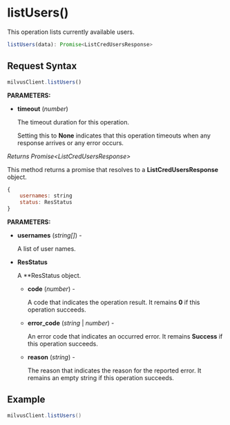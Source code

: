 # listUsers()

This operation lists currently available users.

```javascript
listUsers(data): Promise<ListCredUsersResponse>
```

## Request Syntax

```javascript
milvusClient.listUsers()
```

**PARAMETERS:**

- **timeout** (*number*)  

    The timeout duration for this operation. 

    Setting this to **None** indicates that this operation timeouts when any response arrives or any error occurs.

*Returns Promise\<ListCredUsersResponse>*

This method returns a promise that resolves to a **ListCredUsersResponse** object.

```javascript
{
    usernames: string
    status: ResStatus
}
```

**PARAMETERS:**

- **usernames** (*string[]*) -

    A list of user names.

- **ResStatus**

    A **ResStatus object.

    - **code** (*number*) -

        A code that indicates the operation result. It remains **0** if this operation succeeds.

    - **error_code** (*string* | *number*) -

        An error code that indicates an occurred error. It remains **Success** if this operation succeeds. 

    - **reason** (*string*) - 

        The reason that indicates the reason for the reported error. It remains an empty string if this operation succeeds.

## Example

```java
milvusClient.listUsers()
```

